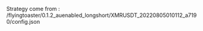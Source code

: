 Strategy come from : /flyingtoaster/0.1.2_auenabled_longshort/XMRUSDT_20220805010112_a7190/config.json